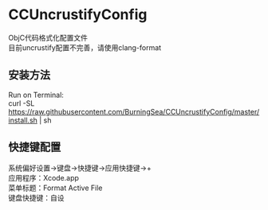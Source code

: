 # CCUncrustifyConfig
ObjC代码格式化配置文件  
目前uncrustify配置不完善，请使用clang-format

## 安装方法
Run on Terminal:  
curl -SL https://raw.githubusercontent.com/BurningSea/CCUncrustifyConfig/master/install.sh | sh

## 快捷键配置
系统偏好设置->键盘->快捷键->应用快捷键->+  
应用程序：Xcode.app  
菜单标题：Format Active File  
键盘快捷键：自设
